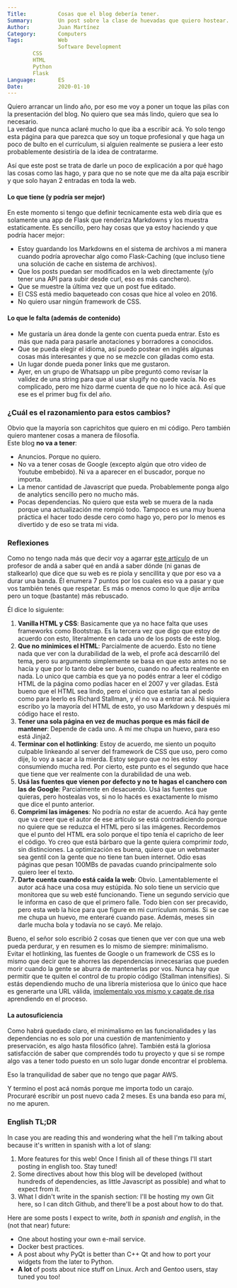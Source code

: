 ```yaml
---
Title:          Cosas que el blog debería tener.
Summary:        Un post sobre la clase de huevadas que quiero hostear. English TL;DR at the end of the post.
Author:         Juan Martínez
Category:       Computers
Tags:           Web
                Software Development
		CSS
		HTML
		Python
		Flask
Language:       ES
Date:           2020-01-10
---
```


Quiero arrancar un lindo año, por eso me voy a poner un toque las pilas con la presentación del blog. No quiero que sea más lindo, quiero que sea lo necesario.  
La verdad que nunca aclaré mucho lo que iba a escribir acá. Yo solo tengo esta página para que parezca que soy un toque profesional y que haga un poco de bulto en el currículum, si alguien realmente se pusiera a leer esto probablemente desistiría de la idea de contratarme.

Así que este post se trata de darle un poco de explicación a por qué hago las cosas como las hago, y para que no se note que me da alta paja escribir y que solo hayan 2 entradas en toda la web.

#### Lo que tiene (y podría ser mejor)

En este momento si tengo que definir tecnicamente esta web diría que es solamente una app de Flask que renderiza Markdowns y los muestra estaticamente. Es sencillo, pero hay cosas que ya estoy haciendo y que podría hacer mejor:  

* Estoy guardando los Markdowns en el sistema de archivos a mi manera cuando podría aprovechar algo como Flask-Caching (que incluso tiene una solución de cache en sistema de archivos).  
* Que los posts puedan ser modificados en la web directamente (y/o tener una API para subir desde curl, eso es más canchero).  
* Que se muestre la última vez que un post fue editado.  
* El CSS está medio baqueteado con cosas que hice al voleo en 2016.  
* No quiero usar ningún framework de CSS.

#### Lo que le falta (además de contenido)

* Me gustaría un área donde la gente con cuenta pueda entrar. Esto es más que nada para pasarle anotaciones y borradores a conocidos.  
* Que se pueda elegir el idioma, así puedo postear en inglés algunas cosas más interesantes y que no se mezcle con giladas como esta.  
* Un lugar donde pueda poner links que me gustaron.  
* Ayer, en un grupo de Whatsapp un pibe preguntó como revisar la validez de una string para que al usar slugify no quede vacía. No es complicado, pero me hizo darme cuenta de que no lo hice acá. Así que ese es el primer bug fix del año.

### ¿Cuál es el razonamiento para estos cambios?

Obvio que la mayoría son caprichitos que quiero en mi código. Pero también quiero mantener cosas a manera de filosofía.  
Este blog **no va a tener**:  

* Anuncios. Porque no quiero.  
* No va a tener cosas de Google (excepto algún que otro video de Youtube embebido). Ni va a aparecer en el buscador, porque no importa.  
* La menor cantidad de Javascript que pueda. Probablemente ponga algo de analytics sencillo pero no mucho más.  
* Pocas dependencias. No quiero que esta web se muera de la nada porque una actualización me rompió todo. Tampoco es una muy buena práctica el hacer todo desde cero como hago yo, pero por lo menos es divertido y de eso se trata mi vida.

### Reflexiones

Como no tengo nada más que decir voy a agarrar [este artículo](https://jeffhuang.com/designed_to_last/) de un profesor de andá a saber qué en andá a saber dónde (ni ganas de stalkearlo) que dice que su web es re piola y sencillita y que por eso va a durar una banda. Él enumera 7 puntos por los cuales eso va a pasar y que vos también tenés que respetar. Es más o menos como lo que dije arriba pero un toque (bastante) más rebuscado.

Él dice lo siguiente:  

1. **Vanilla HTML y CSS**: Basicamente que ya no hace falta que uses frameworks como Bootstrap. Es la tercera vez que digo que estoy de acuerdo con esto, literalmente en cada uno de los posts de este blog.  
2. **Que no minimices el HTML**: Parcialmente de acuerdo. Esto no tiene nada que ver con la durabilidad de la web, el profe acá descarriló del tema, pero su argumento simplemente se basa en que esto antes no se hacía y que por lo tanto debe ser bueno, cuando no afecta realmente en nada. Lo unico que cambia es que ya no podés entrar a leer el código HTML de la página como podías hacer en el 2007 y ver giladas. Está bueno que el HTML sea lindo, pero el único que estaría tan al pedo como para leerlo es Richard Stallman, y él no va a entrar acá. Ni siquiera escribo yo la mayoría del HTML de esto, yo uso Markdown y después mi código hace el resto.  
3. **Tener una sola página en vez de muchas porque es más fácil de mantener**: Depende de cada uno. A mí me chupa un huevo, para eso está Jinja2.  
4. **Terminar con el hotlinking**: Estoy de acuerdo, me siento un poquito culpable linkeando al server del framework de CSS que uso, pero como dije, lo voy a sacar a la mierda. Estoy seguro que no les estoy consumiendo mucha red. Por cierto, este punto es el segundo que hace que tiene que ver realmente con la durabilidad de una web.  
5. **Usá las fuentes que vienen por defecto y no te hagas el canchero con las de Google**: Parcialmente en desacuerdo. Usá las fuentes que quieras, pero hostealas vos, si no lo hacés es exactamente lo mismo que dice el punto anterior.  
6. **Comprimí las imágenes**: No podría *no* estar de acuerdo. Acá hay gente que va creer que el autor de ese artículo se está contradiciendo porque no quiere que se reduzca el HTML pero sí las imágenes. Recordemos que el punto del HTML era solo porque el tipo tenía el capricho de leer el código. Yo creo que está bárbaro que la gente quiera comprimir *todo*, sin distinciones. La optimización es buena, quiero que un webmaster sea gentil con la gente que no tiene tan buen internet. Odio esas páginas que pesan 100MBs de pavadas cuando principalmente solo quiero leer el texto.  
7. **Darte cuenta cuando está caída la web**: Obvio. Lamentablemente el autor acá hace una cosa muy estúpida. No solo tiene un servicio que monitorea que su web esté funcionando. Tiene un segundo servicio que le informa en caso de que el primero falle. Todo bien con ser precavido, pero esta web la hice para que figure en mi currículum nomás. Si se cae me chupa un huevo, me enteraré cuando pase. Además, meses sin darle mucha bola y todavía no se cayó. Me relajo.

Bueno, el señor solo escribió 2 cosas que tienen que ver con que una web pueda perdurar, y en resumen es lo mismo de siempre: minimalismo.  
Evitar el hotlinking, las fuentes de Google o un framework de CSS es lo mismo que decir que te ahorres las dependencias innecesarias que pueden morir cuando la gente se aburra de mantenerlas por vos. Nunca hay que permitir que te quiten el control de tu propio código (Stallman intensifies). Si estás dependiendo mucho de una librería misteriosa que lo único que hace es generarte una URL válida, [implementalo vos mismo y cagate de risa](https://github.com/mratmartinez/Web/commit/fb2837c71b7a5c7febb55b436ae5ce9c07c30f27) aprendiendo en el proceso.

#### La autosuficiencia

Como habrá quedado claro, el minimalismo en las funcionalidades y las dependencias no es solo por una cuestión de mantenimiento y preservación, es algo hasta filosófico (ahre). También está la gloriosa satisfacción de saber que comprendés todo tu proyecto y que si se rompe algo vas a tener todo puesto en un solo lugar donde encontrar el problema.

Eso la tranquilidad de saber que no tengo que pagar AWS.

Y termino el post acá nomás porque me importa todo un carajo.  
Procuraré escribir un post nuevo cada 2 meses. Es una banda eso para mí, no me apuren.


### English TL;DR

In case you are reading this and wondering what the hell I'm talking about because it's written in spanish with a lot of slang:

1. More features for this web! Once I finish all of these things I'll start posting in english too. Stay tuned!  
2. Some directives about how this blog will be developed (without hundreds of dependencies, as little Javascript as possible) and what to expect from it.
3. What I didn't write in the spanish section: I'll be hosting my own Git here, so I can ditch Github, and there'll be a post about how to do that.

Here are some posts I expect to write, *both in spanish and english*, in the (not that near) future:

* One about hosting your own e-mail service.
* Docker best practices.
* A post about why PyQt is better than C++ Qt and how to port your widgets from the later to Python.
* **A lot** of posts about nice stuff on Linux. Arch and Gentoo users, stay tuned you too!
